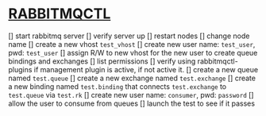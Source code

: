 # [RABBITMQCTL](https://www.rabbitmq.com/rabbitmqctl.8.html)

[] start rabbitmq server
[] verify server up
[] restart nodes
[] change node name
[] create a new vhost `test_vhost`
[] create new user name: `test_user`, pwd: `test_user`
[] assign R/W to new vhost for the new user to create queue bindings and exchanges
[] list permissions
[] verify using rabbitmqctl-plugins if management plugin is active, if not active it.
[] create a new queue named `test.queue`
[] create a new exchange named `test.exchange`
[] create a new binding named `test.binding` that connects `test.exchange` to `test.queue` via `test.rk`
[] create new user name: `consumer`, pwd: `password`
[] allow the user to consume from queues
[] launch the test to see if it passes
